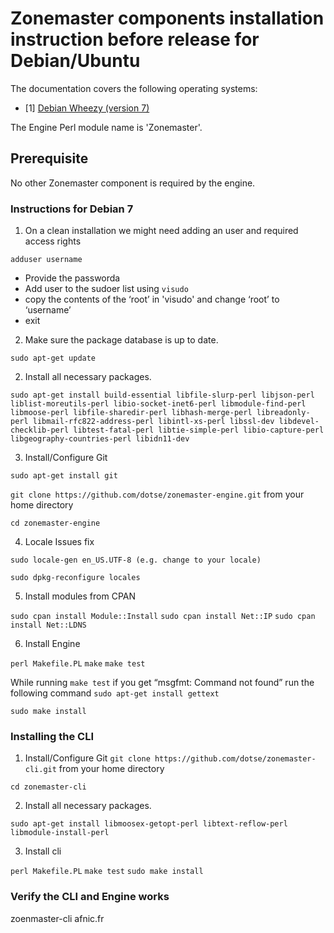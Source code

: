 # Zonemaster components installation instruction before release for Debian/Ubuntu


The documentation covers the following operating systems:

 * [1] <a href="#Debian">Debian Wheezy (version 7)</a>


The Engine Perl module name is 'Zonemaster'.

## Prerequisite

   No other Zonemaster component is required by the engine.

### <a name="Debian"></a> Instructions for Debian 7

1) On a clean installation we might need adding an user and required access rights

`adduser username`
- Provide the passworda
- Add user to the sudoer list using `visudo`
- copy the contents of the ‘root’ in 'visudo' and change ‘root’ to ‘username’
- exit


2) Make sure the package database is up to date.

`sudo apt-get update`

2) Install all necessary packages.

`sudo apt-get install build-essential libfile-slurp-perl libjson-perl
liblist-moreutils-perl libio-socket-inet6-perl libmodule-find-perl libmoose-perl
libfile-sharedir-perl libhash-merge-perl libreadonly-perl
libmail-rfc822-address-perl libintl-xs-perl libssl-dev libdevel-checklib-perl
libtest-fatal-perl libtie-simple-perl libio-capture-perl
libgeography-countries-perl libidn11-dev`

3) Install/Configure Git 

`sudo apt-get install git`

`git clone https://github.com/dotse/zonemaster-engine.git` from your home
directory

`cd zonemaster-engine`

4) Locale Issues fix 

`sudo locale-gen en_US.UTF-8 (e.g. change to your locale)`

`sudo dpkg-reconfigure locales`

5) Install modules from CPAN 

`sudo cpan install Module::Install`
`sudo cpan install Net::IP`
`sudo cpan install Net::LDNS`

6) Install Engine

`perl Makefile.PL`
`make`
`make test`

While running `make test` if you get “msgfmt: Command not found” run the
following command
`sudo apt-get install gettext`

`sudo make install`


### Installing the CLI

1) Install/Configure Git 
`git clone https://github.com/dotse/zonemaster-cli.git` from your home directory

`cd zonemaster-cli`

2) Install all necessary packages.

`sudo apt-get install libmoosex-getopt-perl libtext-reflow-perl
libmodule-install-perl`

3) Install cli

`perl Makefile.PL`
`make test`
`sudo make install`

 
### Verify the CLI and Engine works 

zoenmaster-cli afnic.fr

